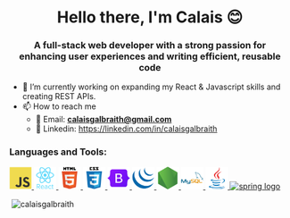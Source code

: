 <h1 align="center">Hello there, I'm Calais 😊</h1>
<h3 align="center">A full-stack web developer with a strong passion for enhancing user experiences and writing efficient, reusable code</h3>

- 🔭 I’m currently working on expanding my React & Javascript skills and creating REST APIs.
- 📫 How to reach me 
  - 📧 Email: **calaisgalbraith@gmail.com**
  - 💼 Linkedin: https://linkedin.com/in/calaisgalbraith


<h3 align="left">Languages and Tools:</h3>
<p align="left">
  <a href="https://developer.mozilla.org/en-US/docs/Web/JavaScript" target="_blank"> <img src="https://raw.githubusercontent.com/devicons/devicon/master/icons/javascript/javascript-original.svg" alt="Javascript Logo" width="40" height="40" title="Javascript"/> </a>
  <a href="https://react.dev/" target="_blank"> <img src="https://github.com/devicons/devicon/blob/ca28c779441053191ff11710fe24a9e6c23690d6/icons/react/react-original-wordmark.svg" alt="React Logo" width="40" height="40" title="React" /> </a>
  <a href="https://www.w3.org/html/" target="_blank"> <img src="https://raw.githubusercontent.com/devicons/devicon/master/icons/html5/html5-original-wordmark.svg" alt="html5 logo" width="40" height="40" title="HTML5"/> </a>
  <a href="https://www.w3schools.com/css/" target="_blank"> <img src="https://raw.githubusercontent.com/devicons/devicon/master/icons/css3/css3-original-wordmark.svg" alt="css3 logo" width="40" height="40" title="CSS"/> </a>
  <a href="https://getbootstrap.com" target="_blank"> <img src="https://github.com/devicons/devicon/blob/ca28c779441053191ff11710fe24a9e6c23690d6/icons/bootstrap/bootstrap-original.svg" alt="bootstrap logo" width="40" height="40" title="Boostrap" /> </a> 
  <a href="https://jquery.com/" target="_blank"> <img src="https://github.com/devicons/devicon/blob/ca28c779441053191ff11710fe24a9e6c23690d6/icons/jquery/jquery-plain.svg" alt="jquery logo" width="40" height="40" title="jQuery" /> </a>
  <a href="https://nodejs.org/en" target="_blank"> <img src="https://github.com/devicons/devicon/blob/ca28c779441053191ff11710fe24a9e6c23690d6/icons/nodejs/nodejs-original.svg" alt="node.js logo" width="40" height="40" title="Node.js" /> </a>
  <a href="https://www.mysql.com/" target="_blank"> <img src="https://raw.githubusercontent.com/devicons/devicon/master/icons/mysql/mysql-original-wordmark.svg" alt="MySQL logo" width="40" height="40" title="MySQL" /> </a>
  <a href="https://www.java.com" target="_blank"> <img src="https://raw.githubusercontent.com/devicons/devicon/master/icons/java/java-original.svg" alt="java logo" width="40" height="40" title="Java" /> </a>
  <a href="https://spring.io/" target="_blank"> <img src="https://www.vectorlogo.zone/logos/springio/springio-icon.svg" alt="spring logo" width="40" height="40" title="Spring" /> </a>
</p>

<p>&nbsp;<img align="center" src="https://github-readme-stats.vercel.app/api?username=calaisgalbraith&show_icons=true&locale=en" alt="calaisgalbraith" /></p>
